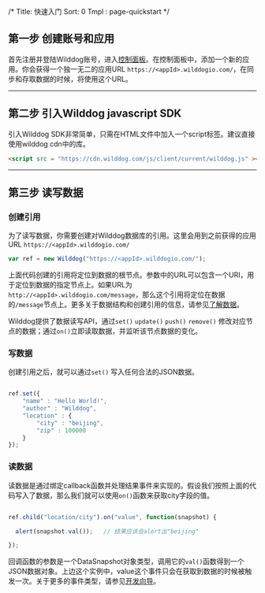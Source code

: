/*
Title: 快速入门
Sort: 0
Tmpl : page-quickstart
*/


## 第一步 创建账号和应用

首先注册并登陆Wilddog账号，进入[控制面板](https://www.wilddog.com/dashboard)。在控制面板中，添加一个新的应用。你会获得一个独一无二的应用URL `https://<appId>.wilddogio.com/`，在同步和存取数据的时候，将使用这个URL。

----

## 第二步 引入Wilddog javascript SDK
引入Wilddog SDK非常简单，只需在HTML文件中加入一个script标签。建议直接使用wilddog cdn中的库。

```html
<script src = "https://cdn.wilddog.com/js/client/current/wilddog.js" ></script>

```

----

## 第三步 读写数据

### 创建引用

为了读写数据，你需要创建对Wilddog数据库的引用。这里会用到之前获得的应用URL `https://<appId>.wilddogio.com/`

```js
var ref = new Wilddog("https://<appId>.wilddogio.com/");

```

上面代码创建的引用将定位到数据的根节点。参数中的URL可以包含一个URI，用于定位到数据的指定节点上。如果URL为`http://<appId>.wilddogio.com/message`，那么这个引用将定位在数据的`/message`节点上。更多关于数据结构和创建引用的信息，请参见[了解数据](guide#2-liao-jie-shu-ju)。

Wilddog提供了数据读写API，通过`set()` `update()` `push()` `remove()` 修改对应节点的数据；通过`on()`立即读取数据，并监听该节点数据的变化。

### 写数据
创建引用之后，就可以通过`set()` 写入任何合法的JSON数据。
```js

ref.set({
    "name" : "Hello World!",
    "author" : "Wilddog",
    "location" : {
        "city" : "beijing",
        "zip" : 100000
    } 
});

```

### 读数据
读数据是通过绑定callback函数并处理结果事件来实现的。假设我们按照上面的代码写入了数据，那么我们就可以使用`on()`函数来获取city字段的值。
```js

ref.child("location/city").on("value", function(snapshot) {

  alert(snapshot.val());   // 结果应该会alert出"beijing"

});

```
回调函数的参数是一个DataSnapshot对象类型，调用它的`val()`函数得到一个JSON数据对象。上边这个实例中，value这个事件只会在获取到数据的时候被触发一次。关于更多的事件类型，请参见[开发向导](guide)。

